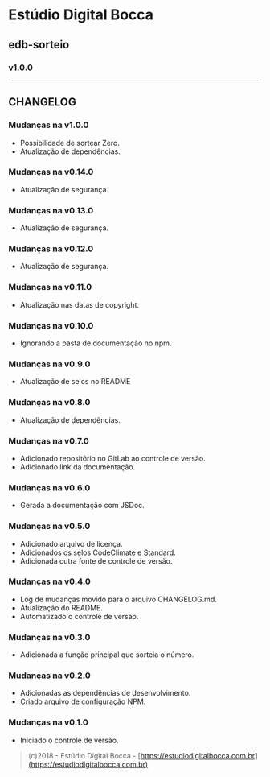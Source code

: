 # Estúdio Digital Bocca

## edb-sorteio

### v1.0.0

---

## CHANGELOG

### Mudanças na v1.0.0

- Possibilidade de sortear Zero.
- Atualização de dependências.

### Mudanças na v0.14.0

- Atualização de segurança.

### Mudanças na v0.13.0

- Atualização de segurança.

### Mudanças na v0.12.0

- Atualização de segurança.

### Mudanças na v0.11.0

- Atualização nas datas de copyright.

### Mudanças na v0.10.0

- Ignorando a pasta de documentação no npm.

### Mudanças na v0.9.0

- Atualização de selos no README

### Mudanças na v0.8.0

- Atualização de dependências.

### Mudanças na v0.7.0

- Adicionado repositório no GitLab ao controle de versão.
- Adicionado link da documentação.

### Mudanças na v0.6.0

- Gerada a documentação com JSDoc.

### Mudanças na v0.5.0

- Adicionado arquivo de licença.
- Adicionados os selos CodeClimate e Standard.
- Adicionada outra fonte de controle de versão.

### Mudanças na v0.4.0

- Log de mudanças movido para o arquivo CHANGELOG.md.
- Atualização do README.
- Automatizado o controle de versão.

### Mudanças na v0.3.0

- Adicionada a função principal que sorteia o número.

### Mudanças na v0.2.0

- Adicionadas as dependências de desenvolvimento.
- Criado arquivo de configuração NPM.

### Mudanças na v0.1.0

- Iniciado o controle de versão.

> (c)2018 - Estúdio Digital Bocca - [https://estudiodigitalbocca.com.br](https://estudiodigitalbocca.com.br)
